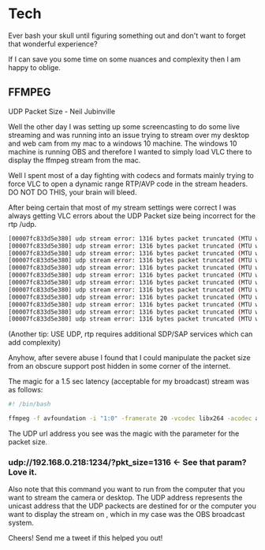 # Tech
Ever bash your skull until figuring something out and don't want to forget that wonderful experience?

If I can save you some time on some nuances and complexity then I am happy to oblige.

## FFMPEG

UDP Packet Size -  Neil Jubinville

Well the other day I was setting up some screencasting to do some live streaming and was running into an issue trying to stream over my desktop and web cam from my mac to a windows 10 machine.   The windows 10 machine is running OBS and therefore I wanted to simply load VLC there to display the ffmpeg stream from the mac.

Well I spent most of a day fighting with codecs and formats mainly trying to force VLC to open a dynamic range RTP/AVP code in the stream headers.   DO NOT DO THIS, your brain will bleed.

After being certain that most of my stream settings were correct I was always getting VLC errors about the UDP Packet size being incorrect for the rtp /udp.


```bash
[00007fc833d5e380] udp stream error: 1316 bytes packet truncated (MTU was 1316)
[00007fc833d5e380] udp stream error: 1316 bytes packet truncated (MTU was 1316)
[00007fc833d5e380] udp stream error: 1316 bytes packet truncated (MTU was 1316)
[00007fc833d5e380] udp stream error: 1316 bytes packet truncated (MTU was 1316)
[00007fc833d5e380] udp stream error: 1316 bytes packet truncated (MTU was 1316)
[00007fc833d5e380] udp stream error: 1316 bytes packet truncated (MTU was 1316)
[00007fc833d5e380] udp stream error: 1316 bytes packet truncated (MTU was 1316)
[00007fc833d5e380] udp stream error: 1316 bytes packet truncated (MTU was 1316)
[00007fc833d5e380] udp stream error: 1316 bytes packet truncated (MTU was 1316)
[00007fc833d5e380] udp stream error: 1316 bytes packet truncated (MTU was 1316)
[00007fc833d5e380] udp stream error: 1316 bytes packet truncated (MTU was 1316)
[00007fc833d5e380] udp stream error: 1316 bytes packet truncated (MTU was 1316)

```

(Another tip: USE UDP,  rtp requires additional SDP/SAP services which can add complexity)

Anyhow, after severe abuse I found that I could manipulate the packet size from an obscure support post hidden in some corner of the internet.

The magic for a 1.5 sec latency (acceptable for my broadcast) stream was as follows:


```bash
#! /bin/bash

ffmpeg -f avfoundation -i "1:0" -framerate 20 -vcodec libx264 -acodec aac  -g 20 -r 100  -protocol_whitelist file,udp,tcp,http,rtp,rtmp -tune zerolatency -preset ultrafast -flush_packets 0  -b:v 2048k  -f mpegts udp://192.168.0.218:1234/?pkt_size=1316

```

The UDP url address you see was the magic with the parameter for the packet size.

### udp://192.168.0.218:1234/?pkt_size=1316    <- See that param?  Love it.

Also note that this command you want to run from the computer that you want to stream the camera or desktop.   The UDP address represents the unicast address that the UDP packects are destined for or the computer you want to display the stream on , which in my case was the OBS broadcast system.

Cheers! Send me a tweet if this helped you out!




